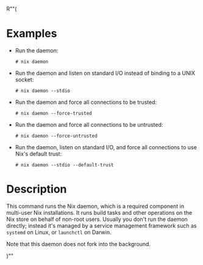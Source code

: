 R""(

# Examples

* Run the daemon:

  ```console
  # nix daemon
  ```

* Run the daemon and listen on standard I/O instead of binding to a UNIX socket:

  ```console
  # nix daemon --stdio
  ```

* Run the daemon and force all connections to be trusted:

  ```console
  # nix daemon --force-trusted
  ```

* Run the daemon and force all connections to be untrusted:

  ```console
  # nix daemon --force-untrusted
  ```

* Run the daemon, listen on standard I/O, and force all connections to use Nix's default trust:

  ```console
  # nix daemon --stdio --default-trust
  ```

# Description

This command runs the Nix daemon, which is a required component in
multi-user Nix installations. It runs build tasks and other
operations on the Nix store on behalf of non-root users. Usually you
don't run the daemon directly; instead it's managed by a service
management framework such as `systemd` on Linux, or `launchctl` on Darwin.

Note that this daemon does not fork into the background.

)""
